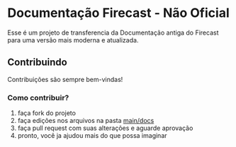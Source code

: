 
# Documentação Firecast - Não Oficial 

Esse é um projeto de transferencia da Documentação antiga do Firecast para uma versão mais moderna e atualizada.


## Contribuindo
Contribuições são sempre bem-vindas!

### Como contribuir?
1. faça fork do projeto
2. faça edições nos arquivos na pasta [main/docs](https://github.com/Krampus-update/firecast-doc-teste/tree/main/docs)
3. faça pull request com suas alterações e aguarde aprovação
4. pronto, você ja ajudou mais do que possa imaginar
